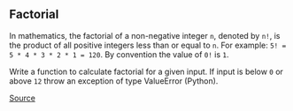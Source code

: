 ## Factorial

In mathematics, the factorial of a non-negative integer `n`, denoted by `n!`, is the product of all positive integers less than or equal to `n`. For example: `5! = 5 * 4 * 3 * 2 * 1 = 120`. By convention the value of `0!` is `1`.

Write a function to calculate factorial for a given input. If input is below `0` or above `12` throw an exception of type ValueError (Python).

[Source](https://www.codewars.com/kata/54ff0d1f355cfd20e60001fc/train/python)